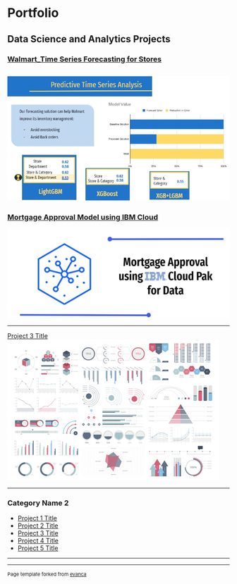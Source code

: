 # Portfolio

## Data Science and Analytics Projects
### [Walmart_Time Series Forecasting for Stores](https://github.com/p-saraswat/Walmart-M5-Forecasting-challange/blob/main/README.md)
![Walmart M5](https://github.com/p-saraswat/Walmart-M5-Forecasting-challange/blob/main/Project%201%20Walmart.jpg)
---
### [Mortgage Approval Model using IBM Cloud](https://github.com/p-saraswat/Mortgage-Approval-Prediction-Model-with-IBM-Cloud-Pak/blob/main/Trends%20Marketplace%20Presentation.pdf)
![Credit Risk Assessment using Random Forest](https://github.com/p-saraswat/Mortgage-Approval-Prediction-Model-with-IBM-Cloud-Pak/blob/main/Project-%20Mortgage%20Approval.jpg)

---
[Project 3 Title](http://example.com/)
<img src="images/dummy_thumbnail.jpg?raw=true"/>

---

### Category Name 2

- [Project 1 Title](http://example.com/)
- [Project 2 Title](http://example.com/)
- [Project 3 Title](http://example.com/)
- [Project 4 Title](http://example.com/)
- [Project 5 Title](http://example.com/)

---




---
<p style="font-size:11px">Page template forked from <a href="https://github.com/evanca/quick-portfolio">evanca</a></p>
<!-- Remove above link if you don't want to attibute -->
